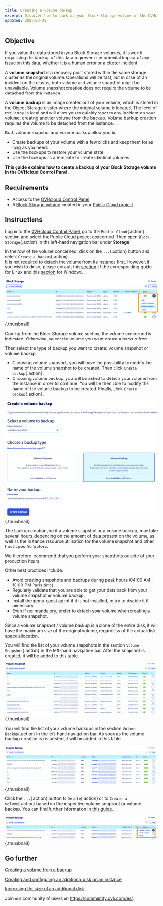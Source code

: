 ```yaml
---
title: Creating a volume backup
excerpt: Discover how to back up your Block Storage volume in the OVHcloud Control Panel
updated: 2023-03-29
---
```


## Objective

If you value the data stored in you Block Storage volumes, it is worth organising the backup of this data to prevent the potential impact of any issue on this data, whether it is a human error or a cluster incident.

A **volume snapshot** is a recovery point stored within the same storage cluster as the original volume. Operations will be fast, but in case of an incident on the cluster, both volume and volume snapshot might be unavailable. Volume snapshot creation does not require the volume to be detached from the instance.

A **volume backup** is an image created out of your volume, which is stored in the Object Storage cluster where the original volume is located.
The level of resiliency is ideal and will allow you to quickly react to any incident on your volume, creating another volume from the backup. Volume backup creation requires the volume to be detached from the instance.

Both volume snapshot and volume backup allow you to:

- Create backups of your volume with a few clicks and keep them for as long as you need.
- Use the backups to restore your volume state.
- Use the backups as a template to create identical volumes.

**This guide explains how to create a backup of your Block Storage volume in the OVHcloud Control Panel.**

## Requirements

- Access to the [OVHcloud Control Panel](https://ca.ovh.com/auth/?action=gotomanager&from=https://www.ovh.com/world/&ovhSubsidiary=we)
- A [Block Storage volume](/pages/public_cloud/compute/create_and_configure_an_additional_disk_on_an_instance) created in your [Public Cloud project](https://www.ovhcloud.com/en/public-cloud/)

## Instructions

Log in to the [OVHcloud Control Panel](https://ca.ovh.com/auth/?action=gotomanager&from=https://www.ovh.com/world/&ovhSubsidiary=we), go to the `Public Cloud`{.action} section and select the Public Cloud project concerned. Then open `Block Storage`{.action} in the left-hand navigation bar under **Storage**.

In the row of the volume concerned, click on the `...`{.action} button and select `Create a backup`{.action}.<br>
It is not required to detach the volume from its instance first. However, if you wish to do so, please consult this [section](/pages/platform/public-cloud/create_and_configure_an_additional_disk_on_an_instance#on-linux) of the corresponding guide for Linux and this [section](/pages/platform/public-cloud/create_and_configure_an_additional_disk_on_an_instance#on-windows) for Windows.

![Volume Backup creation](images/volumebackup01.png){.thumbnail}

Coming from the Block Storage volume section, the volume concerned is indicated. Otherwise, select the volume you want create a backup from.

Then select the type of backup you want to create: volume snapshot or volume backup.

- Choosing volume snapshot, you will have the possibility to modify the name of the volume snapshot to be created. Then click `Create backup`{.action}.
- Choosing volume backup, you will be asked to detach your volume from the instance in order to continue. You will be then able to modify the name of the volume backup to be created. Finally, click `Create backup`{.action}.

![Volume Backup or Snapshot creation](images/volumebackup02.png){.thumbnail}

The backup creation, be it a volume snapshot or a volume backup, may take several hours, depending on the amount of data present on the volume, as well as the instance resource utilisation for the volume snapshot and other host-specific factors.

We therefore recommend that you perform your snapshots outside of your production hours. 

Other best practices include:

- Avoid creating snapshots and backups during peak hours (04:00 AM - 10:00 PM Paris time).
- Regularly validate that you are able to get your data back from your volume snapshot or volume backup.
- Install the qemu-guest agent if it is not installed, or try to disable it if necessary.
- Even if not mandatory, prefer to detach your volume when creating a volume snapshot.

Since a volume snapshot / volume backup is a clone of the entire disk, it will have the maximum size of the original volume, regardless of the actual disk space allocation.

You will find the list of your volume snapshots in the section `Volume Snapshot`{.action} in the left-hand navigation bar. After the snapshot is created, it will be added to this table.

![Volume Snapshot list](images/volumebackup03.png){.thumbnail}

You will find the list of your volume backups in the section `Volume Backup`{.action} in the left-hand navigation bar. As soon as the volume backup creation is requested, it will be added to this table.

![Volume Backup list](images/volumebackup04.png){.thumbnail}

Click the `...`{.action} button to `Delete`{.action} or to `Create a volume`{.action} based on the respective volume snapshot or volume backup.
You can find further information in [this guide](/pages/public_cloud/compute/create-volume-from-snapshot).

![Create volume from backup](images/volumebackup05.png){.thumbnail}

## Go further

[Creating a volume from a backup](/pages/public_cloud/compute/create-volume-from-snapshot)

[Creating and configuring an additional disk on an instance](/pages/public_cloud/compute/create_and_configure_an_additional_disk_on_an_instance)

[Increasing the size of an additional disk](/pages/public_cloud/compute/increase_the_size_of_an_additional_disk)

Join our community of users on <https://community.ovh.com/en/>.

